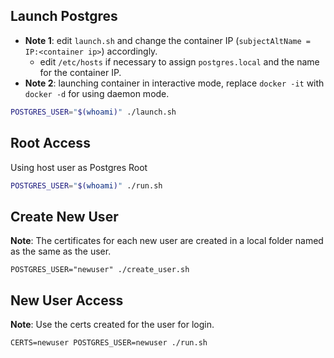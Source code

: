 ## Launch Postgres

* **Note 1**: edit `launch.sh` and change the container IP  (`subjectAltName = IP:<container ip>`) accordingly.
    - edit `/etc/hosts` if necessary to assign `postgres.local` and the name
      for the container IP.
* **Note 2**: launching container in interactive mode, replace `docker -it` with
`docker -d` for using daemon mode.

```bash
POSTGRES_USER="$(whoami)" ./launch.sh
```

## Root Access

Using host user as Postgres Root

```bash
POSTGRES_USER="$(whoami)" ./run.sh
```

## Create New User

**Note**: The certificates for each new user are created in a local folder
named as the same as the user.


```
POSTGRES_USER="newuser" ./create_user.sh
```

## New User Access

**Note**: Use the certs created for the user for login.

```
CERTS=newuser POSTGRES_USER=newuser ./run.sh
```
